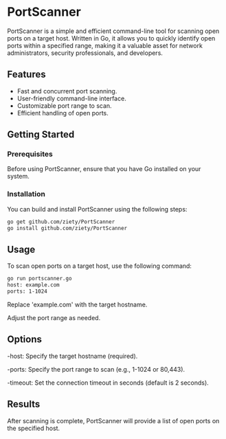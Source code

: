 # PortScanner

PortScanner is a simple and efficient command-line tool for scanning open ports on a target host. Written in Go, it allows you to quickly identify open ports within a specified range, making it a valuable asset for network administrators, security professionals, and developers.

## Features

- Fast and concurrent port scanning.
- User-friendly command-line interface.
- Customizable port range to scan.
- Efficient handling of open ports.

## Getting Started

### Prerequisites

Before using PortScanner, ensure that you have Go installed on your system.

### Installation

You can build and install PortScanner using the following steps:

```bash
go get github.com/ziety/PortScanner
go install github.com/ziety/PortScanner
```

## Usage
To scan open ports on a target host, use the following command:

```bash
go run portscanner.go
host: example.com
ports: 1-1024
```

Replace 'example.com' with the target hostname.


Adjust the port range as needed.

## Options
-host: Specify the target hostname (required).


-ports: Specify the port range to scan (e.g., 1-1024 or 80,443).


-timeout: Set the connection timeout in seconds (default is 2 seconds).

## Results
After scanning is complete, PortScanner will provide a list of open ports on the specified host.
